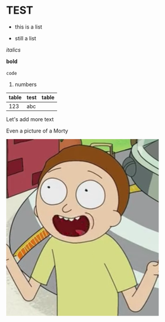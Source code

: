 # TEST

- this is a list

* still a list

*italics*

**bold**

`code`

1. numbers

|table|test|table|
|---|---|---|
|123|abc

Let's add more text

Even a picture of a Morty

![](images/morty.png)
